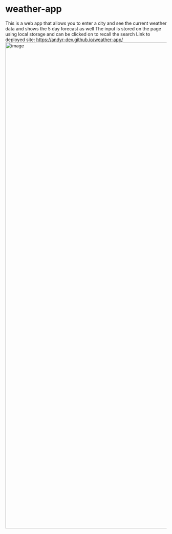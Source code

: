 # weather-app
This is a web app that allows you to enter a city and see the current weather data and shows the 5 day forecast as well
The input is stored on the page using local storage and can be clicked on to recall the search
Link to deployed site:
https://andyr-dev.github.io/weather-app/
<img width="1512" alt="image" src="https://user-images.githubusercontent.com/84158011/232374703-fae5e199-ac43-472c-8e02-757bdf5ea901.png">
